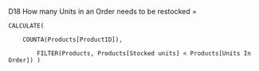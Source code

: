 D18 How many Units in an Order needs to be restocked =

    CALCULATE(
        
        COUNTA(Products[ProductID]), 
        
            FILTER(Products, Products[Stocked units] < Products[Units In Order]) )
